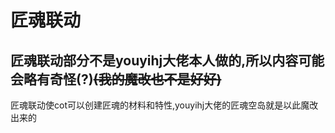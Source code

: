 # 匠魂联动

## 匠魂联动部分不是youyihj大佬本人做的,所以内容可能会略有奇怪(?)~~(我的魔改也不是好好)~~

匠魂联动使cot可以创建匠魂的材料和特性,youyihj大佬的匠魂空岛就是以此魔改出来的
